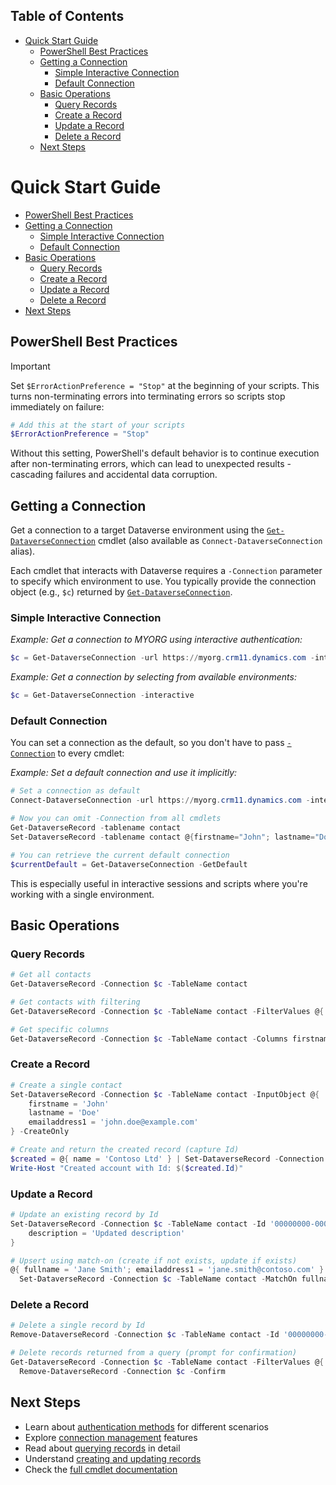 <!-- START doctoc generated TOC please keep comment here to allow auto update -->
<!-- DON'T EDIT THIS SECTION, INSTEAD RE-RUN doctoc TO UPDATE -->
## Table of Contents

- [Quick Start Guide](#quick-start-guide)
  - [PowerShell Best Practices](#powershell-best-practices)
  - [Getting a Connection](#getting-a-connection)
    - [Simple Interactive Connection](#simple-interactive-connection)
    - [Default Connection](#default-connection)
  - [Basic Operations](#basic-operations)
    - [Query Records](#query-records)
    - [Create a Record](#create-a-record)
    - [Update a Record](#update-a-record)
    - [Delete a Record](#delete-a-record)
  - [Next Steps](#next-steps)

<!-- END doctoc generated TOC please keep comment here to allow auto update -->

# Quick Start Guide

<!-- TOC -->
- [PowerShell Best Practices](#powershell-best-practices)
- [Getting a Connection](#getting-a-connection)
  - [Simple Interactive Connection](#simple-interactive-connection)
  - [Default Connection](#default-connection)
- [Basic Operations](#basic-operations)
  - [Query Records](#query-records)
  - [Create a Record](#create-a-record)
  - [Update a Record](#update-a-record)
  - [Delete a Record](#delete-a-record)
- [Next Steps](#next-steps)
<!-- /TOC -->

## PowerShell Best Practices

> [!IMPORTANT]
> Set `$ErrorActionPreference = "Stop"` at the beginning of your scripts. This turns non-terminating errors into terminating errors so scripts stop immediately on failure:
>
> ```powershell
> # Add this at the start of your scripts
> $ErrorActionPreference = "Stop"
> ```

Without this setting, PowerShell's default behavior is to continue execution after non-terminating errors, which can lead to unexpected results - cascading failures and accidental data corruption.

## Getting a Connection

Get a connection to a target Dataverse environment using the [`Get-DataverseConnection`](../../Rnwood.Dataverse.Data.PowerShell/docs/Get-DataverseConnection.md) cmdlet (also available as `Connect-DataverseConnection` alias).

Each cmdlet that interacts with Dataverse requires a `-Connection` parameter to specify which environment to use. You typically provide the connection object (e.g., `$c`) returned by [`Get-DataverseConnection`](../../Rnwood.Dataverse.Data.PowerShell/docs/Get-DataverseConnection.md).

### Simple Interactive Connection

*Example: Get a connection to MYORG using interactive authentication:*
```powershell
$c = Get-DataverseConnection -url https://myorg.crm11.dynamics.com -interactive
```

*Example: Get a connection by selecting from available environments:*
```powershell
$c = Get-DataverseConnection -interactive
```

### Default Connection

You can set a connection as the default, so you don't have to pass [`-Connection`](../../Rnwood.Dataverse.Data.PowerShell/docs/Get-DataverseRecord.md#-connection) to every cmdlet:

*Example: Set a default connection and use it implicitly:*
```powershell
# Set a connection as default
Connect-DataverseConnection -url https://myorg.crm11.dynamics.com -interactive -SetAsDefault

# Now you can omit -Connection from all cmdlets
Get-DataverseRecord -tablename contact
Set-DataverseRecord -tablename contact @{firstname="John"; lastname="Doe"}

# You can retrieve the current default connection
$currentDefault = Get-DataverseConnection -GetDefault
```

This is especially useful in interactive sessions and scripts where you're working with a single environment.

## Basic Operations

### Query Records

```powershell
# Get all contacts
Get-DataverseRecord -Connection $c -TableName contact

# Get contacts with filtering
Get-DataverseRecord -Connection $c -TableName contact -FilterValues @{ lastname = 'Smith' }

# Get specific columns
Get-DataverseRecord -Connection $c -TableName contact -Columns firstname,lastname,emailaddress1
```

### Create a Record

```powershell
# Create a single contact
Set-DataverseRecord -Connection $c -TableName contact -InputObject @{ 
    firstname = 'John'
    lastname = 'Doe'
    emailaddress1 = 'john.doe@example.com'
} -CreateOnly

# Create and return the created record (capture Id)
$created = @{ name = 'Contoso Ltd' } | Set-DataverseRecord -Connection $c -TableName account -CreateOnly -PassThru
Write-Host "Created account with Id: $($created.Id)"
```

### Update a Record

```powershell
# Update an existing record by Id
Set-DataverseRecord -Connection $c -TableName contact -Id '00000000-0000-0000-0000-000000000000' -InputObject @{ 
    description = 'Updated description' 
}

# Upsert using match-on (create if not exists, update if exists)
@{ fullname = 'Jane Smith'; emailaddress1 = 'jane.smith@contoso.com' } |
  Set-DataverseRecord -Connection $c -TableName contact -MatchOn fullname -PassThru
```

### Delete a Record

```powershell
# Delete a single record by Id
Remove-DataverseRecord -Connection $c -TableName contact -Id '00000000-0000-0000-0000-000000000000'

# Delete records returned from a query (prompt for confirmation)
Get-DataverseRecord -Connection $c -TableName contact -FilterValues @{ lastname = 'TestUser' } |
  Remove-DataverseRecord -Connection $c -Confirm
```

## Next Steps

- Learn about [authentication methods](authentication.md) for different scenarios
- Explore [connection management](../core-concepts/connections.md) features
- Read about [querying records](../core-concepts/querying.md) in detail
- Understand [creating and updating records](../core-concepts/creating-updating.md)
- Check the [full cmdlet documentation](../../Rnwood.Dataverse.Data.PowerShell/docs/)

